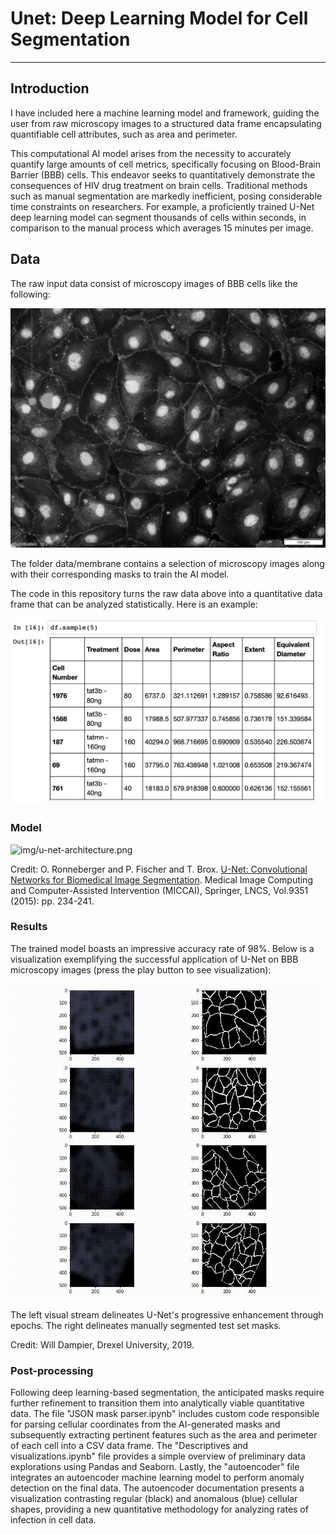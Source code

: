 # Unet: Deep Learning Model for Cell Segmentation
 
---
 
## Introduction

I have included here a machine learning model and framework, guiding the user from raw microscopy images to a structured data frame encapsulating quantifiable cell attributes, such as area and perimeter.

This computational AI model arises from the necessity to accurately quantify large amounts of cell metrics, specifically focusing on Blood-Brain Barrier (BBB) cells. This endeavor seeks to quantitatively demonstrate the consequences of HIV drug treatment on brain cells. Traditional methods such as manual segmentation are markedly inefficient, posing considerable time constraints on researchers. For example, a proficiently trained U-Net deep learning model can segment thousands of cells within seconds, in comparison to the manual process which averages 15 minutes per image.

## Data
 
The raw input data consist of microscopy images of BBB cells like the following:
 
![data/membrane/train2/image/0.png](data/membrane/train2/image/0.png)
 
 
The folder data/membrane contains a selection of microscopy images along with their corresponding masks to train the AI model.


The code in this repository turns the raw data above into a quantitative data frame that can be analyzed statistically. Here is an example:
 
![img/df_sample.jpg](img/df_sample.jpg)
 
 
 
### Model
 
![img/u-net-architecture.png](img/u-net-architecture.png)
 
Credit: O. Ronneberger and P. Fischer and T. Brox. [U-Net: Convolutional Networks for Biomedical Image Segmentation](http://lmb.informatik.uni-freiburg.de/people/ronneber/u-net/).
Medical Image Computing and Computer-Assisted Intervention (MICCAI), Springer, LNCS, Vol.9351 (2015): pp. 234-241.
 
 
 
### Results
 
The  trained model boasts an impressive accuracy rate of 98%. Below is a visualization exemplifying the successful application of U-Net on BBB microscopy images (press the play button to see visualization):
 
![img/with_fitc.gif](img/with_fitc.gif)
 
 
The left visual stream delineates U-Net's progressive enhancement through epochs. The right delineates manually segmented test set masks.

Credit: Will Dampier, Drexel University, 2019. 
 
 
 
### Post-processing
 
Following deep learning-based segmentation, the anticipated masks require further refinement to transition them into analytically viable quantitative data. The file "JSON mask parser.ipynb" includes custom code responsible for parsing cellular coordinates from the AI-generated masks and subsequently extracting pertinent features such as the area and perimeter of each cell into a CSV data frame. The "Descriptives and visualizations.ipynb" file provides a simple overview of preliminary data explorations using Pandas and Seaborn. Lastly, the "autoencoder" file integrates an autoencoder machine learning model to perform anomaly detection on the final data. The autoencoder documentation presents a visualization contrasting regular (black) and anomalous (blue) cellular shapes, providing a new quantitative methodology for analyzing rates of infection in cell data.
